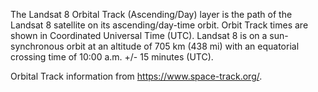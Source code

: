 The Landsat 8 Orbital Track (Ascending/Day) layer is the path of the Landsat 8 satellite on its ascending/day-time orbit. Orbit Track times are shown in Coordinated Universal Time (UTC). Landsat 8 is on a sun-synchronous orbit at an altitude of 705 km (438 mi) with an equatorial crossing time of 10:00 a.m. +/- 15 minutes (UTC).

Orbital Track information from <https://www.space-track.org/>.
